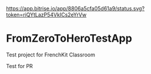 https://app.bitrise.io/app/8806a5cfa05d61a9/status.svg?token=riQYtLazP54VkICs2eYrVw

# FromZeroToHeroTestApp

Test project for FrenchKit Classroom

Test for PR
